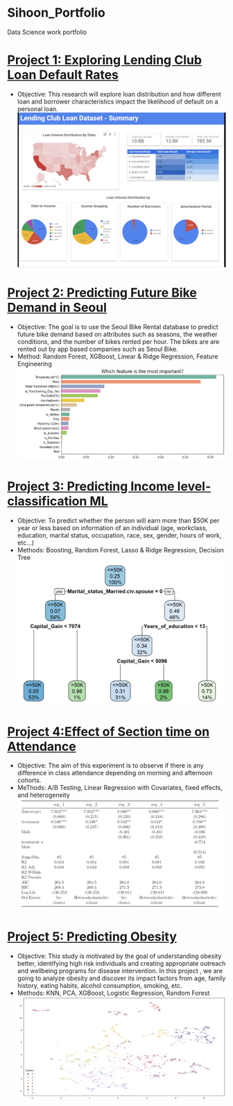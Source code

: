 # Sihoon_Portfolio
Data Science work portfolio

# [Project 1: Exploring Lending Club Loan Default Rates](https://github.com/soltaniehha/Business-Analytics-Toolbox/blob/master/docs/team-projects/Summer-2021/B2-Team7-Exploring-Lending-Club-Loan-Default-Rates.ipynb)
* Objective: This research will explore loan distribution and how different loan and borrower characteristics impact the likelihood of default on a personal loan.
![1](https://github.com/Sihoon-Daniel/Sihoon_Portfolio/blob/main/images/Lending_Club.png)

# [Project 2: Predicting Future Bike Demand in Seoul](https://github.com/Sihoon-Daniel/Past_Projects/blob/main/02-Predicting-Seoul-Bike-Demand/A-Team5-Predicting-Seoul-Bike-Demand.ipynb)

* Objective: The goal is to use the Seoul Bike Rental database to predict future bike demand based on attributes such as seasons, the weather conditions, and the number of bikes rented per hour. The bikes are are rented out by app based companies such as Seoul Bike.
* Method: Random Forest, XGBoost, Linear & Ridge Regression, Feature Engineering
![2](https://github.com/Sihoon-Daniel/Sihoon_Portfolio/blob/main/images/Bike_Demand.png)

# [Project 3: Predicting Income level- classification ML](https://github.com/Sihoon-Daniel/Past_Projects/tree/main/03-Predicting-Income-Classification)

* Objective: To predict whether the person will earn more than $50K per year or less based on information of an individual (age, workclass, education, marital status, occupation, race, sex, gender, hours of work, etc...)
* Methods: Boosting, Random Forest, Lasso & Ridge Regression, Decision Tree
![3](https://github.com/Sihoon-Daniel/Sihoon_Portfolio/blob/main/images/Income_Classification.PNG)

# [Project 4:Effect of Section time on Attendance](https://github.com/Sihoon-Daniel/Past_Projects/tree/main/04-Attendance-and-Section-Time)

* Objective: The aim of this experiment is to observe if there is any difference in class attendance depending on morning and afternoon cohorts.
* MeThods: A/B Testing, Linear Regression with Covariates, fixed effects, and heterogeneity
![4](https://github.com/Sihoon-Daniel/Sihoon_Portfolio/blob/main/images/Attendance.PNG)

# [Project 5: Predicting Obesity](https://github.com/Sihoon-Daniel/Past_Projects/blob/main/05-Predicting-Obesity/Predicting%20Obesity.ipynb)

* Objective: This study is motivated by the goal of understanding obesity better, identifying high risk individuals and creating appropriate outreach and wellbeing programs for disease intervention. In this project , we are going to analyze obesity and discover its impact factors from age, family history, eating habits, alcohol consumption, smoking, etc.
* Methods: KNN, PCA, XGBoost, Logistic Regression, Random Forest
![5](https://github.com/Sihoon-Daniel/Sihoon_Portfolio/blob/main/images/Obesity.png)
